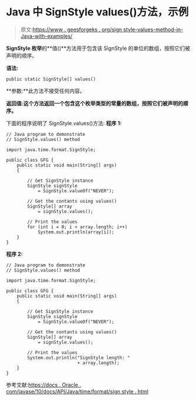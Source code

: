 # Java 中 SignStyle values()方法，示例

> 原文:[https://www . geesforgeks . org/sign style-values-method-in-Java-with-examples/](https://www.geeksforgeeks.org/signstyle-values-method-in-java-with-examples/)

**SignStyle 枚举**的**值()**方法用于包含该 SignStyle 的单位的数组，按照它们被声明的顺序。

**语法:**

```
public static SignStyle[] values()

```

**参数:**此方法不接受任何内容。

**返回值:**这个方法返回一个包含这个枚举类型的常量的**数组，按照它们被声明的顺序。**

下面的程序说明了 SignStyle.values()方法:
**程序 1:**

```
// Java program to demonstrate
// SignStyle.values() method

import java.time.format.SignStyle;

public class GFG {
    public static void main(String[] args)
    {

        // Get SignStyle instance
        SignStyle signStyle
            = SignStyle.valueOf("NEVER");

        // Get the contants using values()
        SignStyle[] array
            = signStyle.values();

        // Print the values
        for (int i = 0; i < array.length; i++)
            System.out.println(array[i]);
    }
}
```

**程序 2:**

```
// Java program to demonstrate
// SignStyle.values() method

import java.time.format.SignStyle;

public class GFG {
    public static void main(String[] args)
    {

        // Get SignStyle instance
        SignStyle signStyle
            = SignStyle.valueOf("NEVER");

        // Get the contants using values()
        SignStyle[] array
            = signStyle.values();

        // Print the values
        System.out.println("SignStyle length: "
                           + array.length);
    }
}
```

参考文献:[https://docs . Oracle . com/javase/10/docs/API/Java/time/format/sign style . html](https://docs.oracle.com/javase/10/docs/api/java/time/format/SignStyle.html)